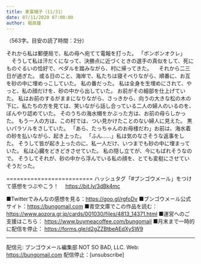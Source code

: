 ```yaml
---
title: 麦藁帽子（11/31）
date: 07/11/2020 07:00:00
author: 堀辰雄
---
```


（563字。目安の読了時間：2分）

それから私は郵便局で、私の母へ宛てて電報を打った。
「ボンボンオクレ」
　そうして私は汗だくになって、決勝点に近づくときの選手の真似をして、死にものぐるいの恰好で、ペダルを踏みながら、村に帰ってきた。
　それから二三日が過ぎた。
或る日のこと、海岸で、私たちは寝そべりながら、順番に、お互を砂の中に埋めっこしていた。
私の番だった。
私は全身を生埋めにされて、やっと、私の顔だけを、砂の中から出していた。
お前がその細部を仕上げていた。
私はお前のするがままになりながら、さっきから、向うの大きな松の木の下に、私たちの方を見ては、笑いながら話し合っている二人の婦人のいるのを、ぼんやり認めていた。
そのうちの海水帽をかぶった方は、お前の母らしかった。
もう一人の方は、この村では、つい見かけたことのない婦人に見えた。
黒いパラソルをさしていた。
「あら、たっちゃんのお母様だわ」お前は、海水着の砂を払いながら、起き上った。
「ふん……」私は気のなさそうな返事をした。
そうして皆が起き上ったのに、私一人だけ、いつまでも砂の中に埋まっていた。
私は心臓をどきどきさせていた。
私の隠し立てが、今にもばれそうなので。
そうしてそれが、砂の中から浮んでいる私の顔を、とても変梃にさせていそうだった。

=========================
ハッシュタグ「#ブンゴウメール」をつけて感想をつぶやこう！　
https://bit.ly/3dBk4mc

■Twitterでみんなの感想を見る：https://goo.gl/rgfoDv
■ブンゴウメール公式サイト：https://bungomail.com
■青空文庫でこの作品を読む：https://www.aozora.gr.jp/cards/001030/files/4813_14371.html
■運営へのご支援はこちら： https://www.buymeacoffee.com/bungomail
■月末まで一時的に配信を停止： https://forms.gle/d2gZZBtbeAEdXySW9

-------
配信元: ブンゴウメール編集部
NOT SO BAD, LLC.
Web: https://bungomail.com
配信停止：[unsubscribe]

